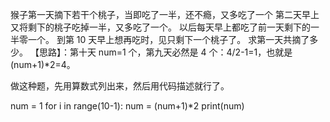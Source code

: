 猴子第一天摘下若干个桃子，当即吃了一半，还不瘾，又多吃了一个
第二天早上又将剩下的桃子吃掉一半，又多吃了一个。
以后每天早上都吃了前一天剩下的一半零一个。
到第 10 天早上想再吃时，见只剩下一个桃子了。
求第一天共摘了多少。
【思路】：第十天 num=1 个，第九天必然是 4 个：4/2-1=1，也就是 (num+1)*2=4。  
 
做这种题，先用算数式列出来，然后用代码描述就行了。

num = 1
for i in range(10-1):
num = (num+1)*2
print(num)
